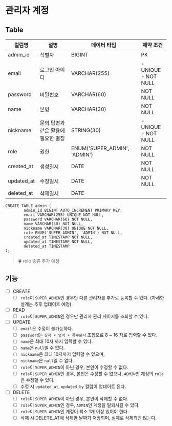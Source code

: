 # 관리자 계정
## Table
| 컬럼명        | 설명                   | 데이터 타입                       | 제약 조건                   |
|------------|----------------------|------------------------------|-------------------------|
| admin_id   | 식별자                  | BIGINT                       | PK                      |
| email      | 로그인 아이디              | VARCHAR(255)                 | - UNIQUE<br/>- NOT NULL |
| password   | 비밀번호                 | VARCHAR(60)                  | NOT NULL                |
| name       | 본명                   | VARCHAR(30)                  | NOT NULL                |
| nickname   | 문의 답변과 같은 활용에 필요한 별칭 | STRING(30)                   | - UNIQUE<br/>- NOT NULL |
| role       | 권한                   | ENUM('SUPER_ADMIN', 'ADMIN') | NOT NULL                |
| created_at | 생성일시                 | DATE                         | NOT NULL                |
| updated_at | 수정일시                 | DATE                         | NOT NULL                |
| deleted_at | 삭제일시                 | DATE                         |                         |

```mysql
CREATE TABLE admin (
        admin_id BIGINT AUTO_INCREMENT PRIMARY KEY,
        email VARCHAR(255) UNIQUE NOT NULL,
        password VARCHAR(60) NOT NULL,
        name VARCHAR(30) NOT NULL,
        nickname VARCHAR(30) UNIQUE NOT NULL,
        role ENUM('SUPER_ADMIN', 'ADMIN') NOT NULL,
        created_at TIMESTAMP NOT NULL,
        updated_at TIMESTAMP NOT NULL,
        deleted_at TIMESTAMP
);
```

> 🍀 role 종류 추가 예정

## 기능
- [ ] CREATE 
  - [ ] `role`이 `SUPER_ADMIN`인 경우만 다른 관리자를 추가로 등록할 수 있다. (자세한 설계는 추후 업데이트 예정)
- [ ] READ
  - [ ] `role`이 `SUPER_ADMIN`인 경우만 관리자 관리 페이지를 조회할 수 있다.
- [ ] UPDATE
  - [ ] `email`은 수정이 불가능하다.
  - [ ] `password`는 `숫자 + 영어 + 특수문자` 조합으로 8 ~ 16 자로 입력할 수 있다.
  - [ ] `name`은 최대 10자 까지 입력할 수 있다.
  - [ ] `name`은 `null`일 수 없다.
  - [ ] `nickname`은 최대 10자까지 입력할 수 있으며,
  - [ ] `nickname`은 `null`일 수 없다.
  - [ ] `role`이 `SUPER_ADMIN`이 아닌 경우, 본인이 수정할 수 없다.
  - [ ] `role`이 `SUPER_ADMIN`인 경우, 본인은 수정할 수 없으나, `ADMIN`인 계정의 `role`은 수정할 수 있다.
  - [ ] 수정 시 `updated_at`, `updated_by` 컬럼이 업데이트 된다.
- [ ] DELETE
  - [ ] `role`이 `SUPER_ADMIN`이 아닌 경우, 본인이 삭제할 수 없다.
  - [ ] `role`이 `SUPER_ADMIN`인 경우, `ADMIN`인 계정을 탈퇴시킬 수 있다.
  - [ ] `role`이 `SUPER_ADMIN`인 계정이 최소 1개 이상 있어야 한다.
  - [ ] 삭제 시 DELETE_AT에 삭제한 날짜가 저장되며, 실제로 삭제되진 않는다.